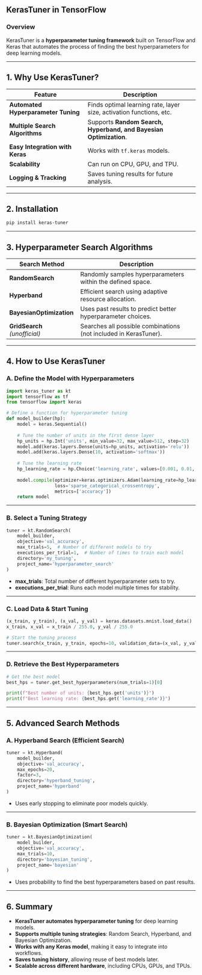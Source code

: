 ## **KerasTuner in TensorFlow**  

### **Overview**  
KerasTuner is a **hyperparameter tuning framework** built on TensorFlow and Keras that automates the process of finding the best hyperparameters for deep learning models.

---

## **1. Why Use KerasTuner?**  

| **Feature** | **Description** |
|------------|----------------|
| **Automated Hyperparameter Tuning** | Finds optimal learning rate, layer size, activation functions, etc. |
| **Multiple Search Algorithms** | Supports **Random Search, Hyperband, and Bayesian Optimization**. |
| **Easy Integration with Keras** | Works with `tf.keras` models. |
| **Scalability** | Can run on CPU, GPU, and TPU. |
| **Logging & Tracking** | Saves tuning results for future analysis. |

---

## **2. Installation**  

```bash
pip install keras-tuner
```

---

## **3. Hyperparameter Search Algorithms**  

| **Search Method** | **Description** |
|------------------|----------------|
| **RandomSearch** | Randomly samples hyperparameters within the defined space. |
| **Hyperband** | Efficient search using adaptive resource allocation. |
| **BayesianOptimization** | Uses past results to predict better hyperparameter choices. |
| **GridSearch** *(unofficial)* | Searches all possible combinations (not included in KerasTuner). |

---

## **4. How to Use KerasTuner**  

### **A. Define the Model with Hyperparameters**  
```python
import keras_tuner as kt
import tensorflow as tf
from tensorflow import keras

# Define a function for hyperparameter tuning
def model_builder(hp):
    model = keras.Sequential()
    
    # Tune the number of units in the first dense layer
    hp_units = hp.Int('units', min_value=32, max_value=512, step=32)
    model.add(keras.layers.Dense(units=hp_units, activation='relu'))
    model.add(keras.layers.Dense(10, activation='softmax'))
    
    # Tune the learning rate
    hp_learning_rate = hp.Choice('learning_rate', values=[0.001, 0.01, 0.1])
    
    model.compile(optimizer=keras.optimizers.Adam(learning_rate=hp_learning_rate),
                  loss='sparse_categorical_crossentropy',
                  metrics=['accuracy'])
    return model
```

---

### **B. Select a Tuning Strategy**  
```python
tuner = kt.RandomSearch(
    model_builder,
    objective='val_accuracy',
    max_trials=5,  # Number of different models to try
    executions_per_trial=1,  # Number of times to train each model
    directory='my_tuning',
    project_name='hyperparameter_search'
)
```
- **max_trials**: Total number of different hyperparameter sets to try.
- **executions_per_trial**: Runs each model multiple times for stability.

---

### **C. Load Data & Start Tuning**  
```python
(x_train, y_train), (x_val, y_val) = keras.datasets.mnist.load_data()
x_train, x_val = x_train / 255.0, y_val / 255.0

# Start the tuning process
tuner.search(x_train, y_train, epochs=10, validation_data=(x_val, y_val))
```

---

### **D. Retrieve the Best Hyperparameters**  
```python
# Get the best model
best_hps = tuner.get_best_hyperparameters(num_trials=1)[0]

print(f"Best number of units: {best_hps.get('units')}")
print(f"Best learning rate: {best_hps.get('learning_rate')}")
```

---

## **5. Advanced Search Methods**  

### **A. Hyperband Search** (Efficient Search)  
```python
tuner = kt.Hyperband(
    model_builder,
    objective='val_accuracy',
    max_epochs=20,
    factor=3,
    directory='hyperband_tuning',
    project_name='hyperband'
)
```
- Uses early stopping to eliminate poor models quickly.

---

### **B. Bayesian Optimization** (Smart Search)  
```python
tuner = kt.BayesianOptimization(
    model_builder,
    objective='val_accuracy',
    max_trials=10,
    directory='bayesian_tuning',
    project_name='bayesian'
)
```
- Uses probability to find the best hyperparameters based on past results.

---

## **6. Summary**  

- **KerasTuner automates hyperparameter tuning** for deep learning models.  
- **Supports multiple tuning strategies**: Random Search, Hyperband, and Bayesian Optimization.  
- **Works with any Keras model**, making it easy to integrate into workflows.  
- **Saves tuning history**, allowing reuse of best models later.  
- **Scalable across different hardware**, including CPUs, GPUs, and TPUs.  